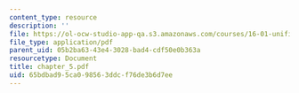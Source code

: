 ```yaml
---
content_type: resource
description: ''
file: https://ol-ocw-studio-app-qa.s3.amazonaws.com/courses/16-01-unified-engineering-i-ii-iii-iv-fall-2005-spring-2006/65bdbad95ca098563ddcf76de3b6d7ee_chapter_5.pdf
file_type: application/pdf
parent_uid: 05b2ba63-43e4-3028-bad4-cdf50e0b363a
resourcetype: Document
title: chapter_5.pdf
uid: 65bdbad9-5ca0-9856-3ddc-f76de3b6d7ee
---
```

